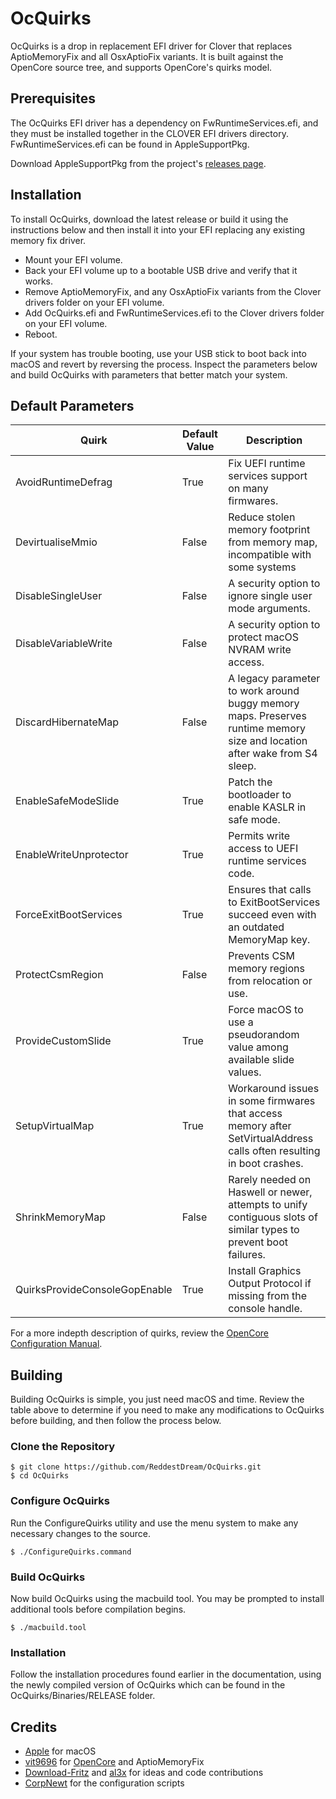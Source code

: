 
# OcQuirks

OcQuirks is a drop in replacement EFI driver for Clover that replaces AptioMemoryFix and all OsxAptioFix variants.  It is built against the OpenCore source tree, and supports OpenCore's quirks model.

## Prerequisites
The OcQuirks EFI driver has a dependency on FwRuntimeServices.efi, and they must be installed together in the CLOVER EFI drivers directory.  FwRuntimeServices.efi can be found in AppleSupportPkg.

Download AppleSupportPkg from the project's [releases page](https://github.com/acidanthera/AppleSupportPkg).

## Installation
To install OcQuirks, download the latest release or build it using the instructions below and then install it into your EFI replacing any existing memory fix driver.

- Mount your EFI volume.
- Back your EFI volume up to a bootable USB drive and verify that it works.
- Remove AptioMemoryFix, and any OsxAptioFix variants from the Clover drivers folder on your EFI volume.
- Add OcQuirks.efi and FwRuntimeServices.efi to the Clover drivers folder on your EFI volume.
- Reboot.

If your system has trouble booting, use your USB stick to boot back into macOS and revert by reversing the process.  Inspect the parameters below and build OcQuirks with parameters that better match your system.

## Default Parameters

|Quirk|Default Value|Description|
|---|---|---|
|AvoidRuntimeDefrag|True|Fix UEFI runtime services support on many firmwares.|
|DevirtualiseMmio|False|Reduce stolen memory footprint from memory map, incompatible with some systems|
|DisableSingleUser|False|A security option to ignore single user mode arguments.|
|DisableVariableWrite|False|A security option to protect macOS NVRAM write access.|
|DiscardHibernateMap|False|A legacy parameter to work around buggy memory maps.  Preserves runtime memory size and location after wake from S4 sleep.|
|EnableSafeModeSlide|True|Patch the bootloader to enable KASLR in safe mode.|
|EnableWriteUnprotector|True|Permits write access to UEFI runtime services code.|
|ForceExitBootServices|True|Ensures that calls to ExitBootServices succeed even with an outdated MemoryMap key.|
|ProtectCsmRegion|False|Prevents CSM memory regions from relocation or use.|
|ProvideCustomSlide|True|Force macOS to use a pseudorandom value among available slide values.|
|SetupVirtualMap|True|Workaround issues in some firmwares that access memory after SetVirtualAddress calls often resulting in boot crashes.|
|ShrinkMemoryMap|False|Rarely needed on Haswell or newer, attempts to unify contiguous slots of similar types to prevent boot failures.|
|QuirksProvideConsoleGopEnable|True|Install Graphics Output Protocol if missing from the console handle.|

For a more indepth description of quirks, review the [OpenCore Configuration Manual](https://github.com/acidanthera/OpenCorePkg/blob/master/Docs/Configuration.pdf).

## Building
Building OcQuirks is simple, you just need macOS and time.  Review the table above to determine if you need to make any modifications to OcQuirks before building, and then follow the process below.

### Clone the Repository

```
$ git clone https://github.com/ReddestDream/OcQuirks.git
$ cd OcQuirks
```

### Configure OcQuirks
Run the ConfigureQuirks utility and use the menu system to make any necessary changes to the source.

```
$ ./ConfigureQuirks.command
```

### Build OcQuirks
Now build OcQuirks using the macbuild tool.  You may be prompted to install additional tools before compilation begins.

```
$ ./macbuild.tool
```

### Installation
Follow the installation procedures found earlier in the documentation, using the newly compiled version of OcQuirks which can be found in the OcQuirks/Binaries/RELEASE folder.

## Credits
- [Apple](https://www.apple.com) for macOS
- [vit9696](https://github.com/vit9696) for [OpenCore](https://github.com/acidanthera/OpenCorePkg/blob/master/README.md) and AptioMemoryFix
- [Download-Fritz](https://github.com/Download-Fritz) and [al3x](https://github.com/al3x) for ideas and code contributions
- [CorpNewt](https://github.com/corpnewt) for the configuration scripts